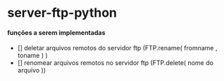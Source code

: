 # server-ftp-python

#### funções a serem implementadas
- [] deletar arquivos remotos do servidor ftp (FTP.rename( fromname , toname ) )
- [] renomear arquivos remotos no servidor ftp (FTP.delete( nome do arquivo ))


 

